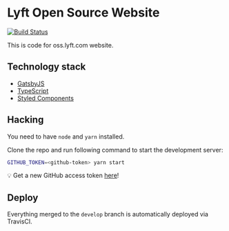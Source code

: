 # Lyft Open Source Website

[![Build Status](https://travis-ci.org/lyft/lyft.github.io.svg?branch=develop)](https://travis-ci.org/lyft/lyft.github.io)

This is code for oss.lyft.com website.

## Technology stack

* [GatsbyJS](https://www.gatsbyjs.org/)
* [TypeScript](http://www.typescriptlang.org/)
* [Styled Components](https://www.styled-components.com/)

## Hacking

You need to have `node` and `yarn` installed.

Clone the repo and run following command to start the development server:

```sh
GITHUB_TOKEN=<github-token> yarn start
```

:bulb: Get a new GitHub access token [here](https://github.com/settings/tokens)!

## Deploy

Everything merged to the `develop` branch is automatically deployed via TravisCI.

